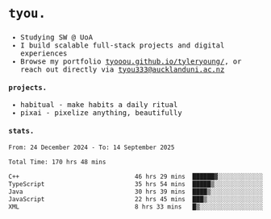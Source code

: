 ## <samp><h3>tyou.</h3></samp>
<samp>
   
   - Studying SW @ UoA
   - I build scalable full-stack projects and digital experiences
   - Browse my portfolio [tyooou.github.io/tyleryoung/](http://tyooou.github.io/tyleryoung/), or reach out directly via [tyou333@aucklanduni.ac.nz](mailto:tyou333@aucklanduni.ac.nz)

#### projects.
- habitual - make habits a daily ritual
- pixai - pixelize anything, beautifully

#### stats.
  <!--START_SECTION:waka-->

```txt
From: 24 December 2024 - To: 14 September 2025

Total Time: 170 hrs 48 mins

C++                                46 hrs 29 mins  ██████▓░░░░░░░░░░░░░░░░░░   27.06 %
TypeScript                         35 hrs 54 mins  █████▒░░░░░░░░░░░░░░░░░░░   20.90 %
Java                               30 hrs 39 mins  ████▒░░░░░░░░░░░░░░░░░░░░   17.85 %
JavaScript                         22 hrs 45 mins  ███▒░░░░░░░░░░░░░░░░░░░░░   13.25 %
XML                                8 hrs 33 mins   █▒░░░░░░░░░░░░░░░░░░░░░░░   04.98 %
```

<!--END_SECTION:waka-->
</samp>
